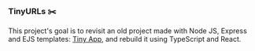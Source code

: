 ### TinyURLs ✂️

This project's goal is to revisit an old project made with Node JS, Express and EJS templates: [Tiny App](https://github.com/Purpleknife/tinyapp), and rebuild it using TypeScript and React.